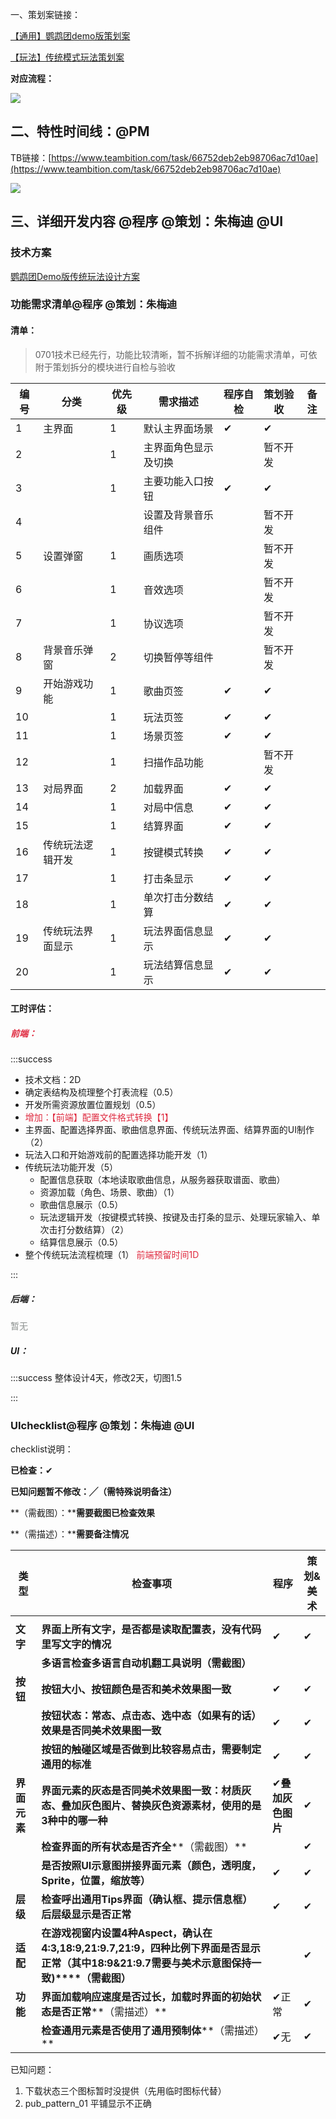 一、策划案链接：

[【通用】鹦鹉团demo版策划案](https://snh48group.yuque.com/qim4en/xs9kb3/nzamhu22ty0xbydu#qwZ58)

[【玩法】传统模式玩法策划案](https://snh48group.yuque.com/qim4en/xs9kb3/hcpfg56lg4ub1bzu?singleDoc#)

**对应流程：**

![](https://cdn.nlark.com/yuque/0/2024/png/12926950/1720072029172-a93d8505-6bd9-459d-beeb-281a0f37b326.png)

## 二、特性时间线：@PM
TB链接：[https://www.teambition.com/task/66752deb2eb98706ac7d10ae](https://www.teambition.com/task/66752deb2eb98706ac7d10ae)

![](https://cdn.nlark.com/yuque/0/2024/png/12926950/1721270714857-10380581-d213-4845-901c-c5a9b31cb09c.png)



## 三、详细开发内容 @程序 @策划：朱梅迪 @UI
### 技术方案
[鹦鹉团Demo版传统玩法设计方案](https://snh48group.yuque.com/lw0nsy/zeet2g/gag0gnc343qenvco?singleDoc#)

### 功能需求清单@程序 @策划：朱梅迪 
#### 清单：
> 0701技术已经先行，功能比较清晰，暂不拆解详细的功能需求清单，可依附于策划拆分的模块进行自检与验收
>

| 编号 | 分类 | 优先级 | 需求描述 | 程序自检 | 策划验收 | 备注 |
| --- | --- | --- | --- | --- | --- | --- |
| 1 | 主界面<br/> | 1 | 默认主界面场景 | ✔ | ✔ | |
| 2 | | 1 | 主界面角色显示及切换 |  | 暂不开发 | |
| 3 | | 1 | 主要功能入口按钮 | ✔ | ✔ | |
| 4 | |  | 设置及背景音乐组件 |  | 暂不开发 | |
| 5 | 设置弹窗 | 1 | 画质选项 |  | 暂不开发 | |
| 6 | | 1 | 音效选项 |  | 暂不开发 | |
| 7 | | 1 | 协议选项 |  | 暂不开发 | |
| 8 | 背景音乐弹窗 | 2 | 切换暂停等组件 |  | 暂不开发 | |
| 9 | 开始游戏功能 | 1 | 歌曲页签 | ✔ | ✔ | |
| 10 | | 1 | 玩法页签 | ✔ | ✔ | |
| 11 | | 1 | 场景页签 | ✔ | ✔ | |
| 12 | | 1 | 扫描作品功能 |  | 暂不开发 | |
| 13 | 对局界面 | 2 | 加载界面 | ✔ | ✔ | |
| 14 | | 1 | 对局中信息 | ✔ | ✔ | |
| 15 | | 1 | 结算界面 | ✔ | ✔ | |
| 16 | 传统玩法逻辑开发 | 1 | 按键模式转换 | ✔ | ✔ | |
| 17 | | 1 | 打击条显示 | ✔ | ✔ | |
| 18 | | 1 | 单次打击分数结算 | ✔ | ✔ | |
| 19 | 传统玩法界面显示 | 1 | 玩法界面信息显示 | ✔ | ✔ | |
| 20 | | 1 | 玩法结算信息显示 | ✔ | ✔ | |


#### 工时评估：
##### <font style="color:#DF2A3F;">前端：</font>
:::success
+ 技术文档：2D
+ 确定表结构及梳理整个打表流程（0.5）
+ 开发所需资源放置位置规划（0.5）
+ <font style="color:#DF2A3F;">增加：【前端】配置文件格式转换【1】</font>
+ 主界面、配置选择界面、歌曲信息界面、传统玩法界面、结算界面的UI制作（2）
+ 玩法入口和开始游戏前的配置选择功能开发（1）
+ 传统玩法功能开发（5）
    - 配置信息获取（本地读取歌曲信息，从服务器获取谱面、歌曲）
    - 资源加载（角色、场景、歌曲）（1）
    - 歌曲信息展示（0.5）
    - 玩法逻辑开发（按键模式转换、按键及击打条的显示、处理玩家输入、单次击打分数结算）（2）
    - 结算信息展示（0.5）
+ 整个传统玩法流程梳理（1）   <font style="color:#DF2A3F;">前端预留时间1D</font>

:::

##### 后端：
<font style="color:#8A8F8D;">暂无</font>

##### UI：
:::success
 整体设计4天，修改2天，切图1.5  

:::

### UIchecklist@程序 @策划：朱梅迪 @UI
checklist说明：

**已检查：**✔

**已知问题暂不修改：╱（需特殊说明备注）**

**（需截图）：****需要截图已检查效果**

**（需描述）：****需要备注情况**

| **类型** | **检查事项** | **程序** | **策划&美术** |
| --- | --- | --- | --- |
| | | | |
| **文字** | **界面上所有文字，是否都是读取配置表，没有代码里写文字的情况** | ✔ | ✔ |
| | **多语言检查****多语言自动机翻工具说明****（需截图）** | | |
| **按钮** | **按钮大小、按钮颜色是否和美术效果图一致** | ✔ | ✔ |
| | **按钮状态：常态、点击态、选中态（如果有的话）效果是否同美术效果图一致** | ✔ | ✔ |
| | **按钮的触碰区域是否做到比较容易点击，需要制定通用的标准** | ✔ | ✔ |
| **界面元素** | **界面元素的灰态是否同美术效果图一致：材质灰态、叠加灰色图片、替换灰色资源素材，使用的是3种中的哪一种** | ✔**叠加灰色图片** | ✔ |
| | **检查界面的所有状态是否齐全****（需截图）** | | ✔ |
| | **是否按照UI示意图拼接界面元素（颜色，透明度，Sprite，位置，缩放等）** | ✔ | ✔ |
| **层级** | **检查呼出通用Tips界面（确认框、提示信息框）后层级显示是否正常** | ✔ | ✔ |
| **适配** | **在游戏视窗内设置4种Aspect，确认在4:3,18:9,21:9.7,21:9，四种比例下界面是否显示正常（其中18:9&21:9.7需要与美术示意图保持一致)****（需截图）** | | ✔ |
| **功能** | **界面加载响应速度是否过长，加载时界面的初始状态是否正常****（需描述）** | ✔正常 | ✔ |
| | **检查通用元素是否使用了通用预制体****（需描述）** | ✔无 | ✔ |


已知问题：

1. 下载状态三个图标暂时没提供（先用临时图标代替）
2. pub_pattern_01 平铺显示不正确

### 
